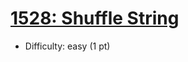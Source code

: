 # [1528: Shuffle String](https://leetcode.com/problems/shuffle-string/)
- Difficulty: easy (1 pt)
        